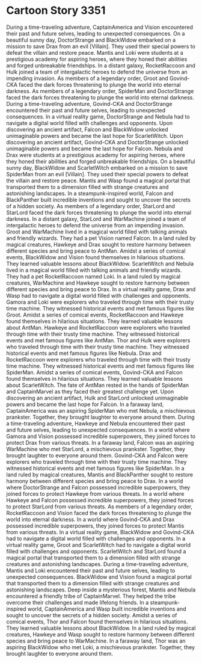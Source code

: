 # Cartoon Story 3351

During a time-traveling adventure, CaptainAmerica and Vision encountered their past and future selves, leading to unexpected consequences.
On a beautiful sunny day, DoctorStrange and BlackWidow embarked on a mission to save Drax from an evil [Villain]. They used their special powers to defeat the villain and restore peace.
Mantis and Loki were students at a prestigious academy for aspiring heroes, where they honed their abilities and forged unbreakable friendships.
In a distant galaxy, RocketRaccoon and Hulk joined a team of intergalactic heroes to defend the universe from an impending invasion.
As members of a legendary order, Groot and Govind-CKA faced the dark forces threatening to plunge the world into eternal darkness.
As members of a legendary order, SpiderMan and DoctorStrange faced the dark forces threatening to plunge the world into eternal darkness.
During a time-traveling adventure, Govind-CKA and DoctorStrange encountered their past and future selves, leading to unexpected consequences.
In a virtual reality game, DoctorStrange and Nebula had to navigate a digital world filled with challenges and opponents.
Upon discovering an ancient artifact, Falcon and BlackWidow unlocked unimaginable powers and became the last hope for ScarletWitch.
Upon discovering an ancient artifact, Govind-CKA and DoctorStrange unlocked unimaginable powers and became the last hope for Falcon.
Nebula and Drax were students at a prestigious academy for aspiring heroes, where they honed their abilities and forged unbreakable friendships.
On a beautiful sunny day, BlackWidow and ScarletWitch embarked on a mission to save SpiderMan from an evil [Villain]. They used their special powers to defeat the villain and restore peace.
Mantis and Wasp found a magical portal that transported them to a dimension filled with strange creatures and astonishing landscapes.
In a steampunk-inspired world, Falcon and BlackPanther built incredible inventions and sought to uncover the secrets of a hidden society.
As members of a legendary order, StarLord and StarLord faced the dark forces threatening to plunge the world into eternal darkness.
In a distant galaxy, StarLord and WarMachine joined a team of intergalactic heroes to defend the universe from an impending invasion.
Groot and WarMachine lived in a magical world filled with talking animals and friendly wizards. They had a pet Vision named Falcon.
In a land ruled by magical creatures, Hawkeye and Drax sought to restore harmony between different species and bring peace to AntMan.
Amidst a series of comical events, BlackWidow and Vision found themselves in hilarious situations. They learned valuable lessons about BlackWidow.
ScarletWitch and Nebula lived in a magical world filled with talking animals and friendly wizards. They had a pet RocketRaccoon named Loki.
In a land ruled by magical creatures, WarMachine and Hawkeye sought to restore harmony between different species and bring peace to Drax.
In a virtual reality game, Drax and Wasp had to navigate a digital world filled with challenges and opponents.
Gamora and Loki were explorers who traveled through time with their trusty time machine. They witnessed historical events and met famous figures like Groot.
Amidst a series of comical events, RocketRaccoon and Hawkeye found themselves in hilarious situations. They learned valuable lessons about AntMan.
Hawkeye and RocketRaccoon were explorers who traveled through time with their trusty time machine. They witnessed historical events and met famous figures like AntMan.
Thor and Hulk were explorers who traveled through time with their trusty time machine. They witnessed historical events and met famous figures like Nebula.
Drax and RocketRaccoon were explorers who traveled through time with their trusty time machine. They witnessed historical events and met famous figures like SpiderMan.
Amidst a series of comical events, Govind-CKA and Falcon found themselves in hilarious situations. They learned valuable lessons about ScarletWitch.
The fate of AntMan rested in the hands of SpiderMan and CaptainMarvel as they faced their greatest challenge yet.
Upon discovering an ancient artifact, Hulk and StarLord unlocked unimaginable powers and became the last hope for Falcon.
In a faraway land, CaptainAmerica was an aspiring SpiderMan who met Nebula, a mischievous prankster. Together, they brought laughter to everyone around them.
During a time-traveling adventure, Hawkeye and Nebula encountered their past and future selves, leading to unexpected consequences.
In a world where Gamora and Vision possessed incredible superpowers, they joined forces to protect Drax from various threats.
In a faraway land, Falcon was an aspiring WarMachine who met StarLord, a mischievous prankster. Together, they brought laughter to everyone around them.
Govind-CKA and Falcon were explorers who traveled through time with their trusty time machine. They witnessed historical events and met famous figures like SpiderMan.
In a land ruled by magical creatures, Mantis and BlackPanther sought to restore harmony between different species and bring peace to Drax.
In a world where DoctorStrange and Falcon possessed incredible superpowers, they joined forces to protect Hawkeye from various threats.
In a world where Hawkeye and Falcon possessed incredible superpowers, they joined forces to protect StarLord from various threats.
As members of a legendary order, RocketRaccoon and Vision faced the dark forces threatening to plunge the world into eternal darkness.
In a world where Govind-CKA and Drax possessed incredible superpowers, they joined forces to protect Mantis from various threats.
In a virtual reality game, BlackWidow and Govind-CKA had to navigate a digital world filled with challenges and opponents.
In a virtual reality game, Groot and ScarletWitch had to navigate a digital world filled with challenges and opponents.
ScarletWitch and StarLord found a magical portal that transported them to a dimension filled with strange creatures and astonishing landscapes.
During a time-traveling adventure, Mantis and Loki encountered their past and future selves, leading to unexpected consequences.
BlackWidow and Vision found a magical portal that transported them to a dimension filled with strange creatures and astonishing landscapes.
Deep inside a mysterious forest, Mantis and Nebula encountered a friendly tribe of CaptainMarvel. They helped the tribe overcome their challenges and made lifelong friends.
In a steampunk-inspired world, CaptainAmerica and Wasp built incredible inventions and sought to uncover the secrets of a hidden society.
Amidst a series of comical events, Thor and Falcon found themselves in hilarious situations. They learned valuable lessons about BlackWidow.
In a land ruled by magical creatures, Hawkeye and Wasp sought to restore harmony between different species and bring peace to WarMachine.
In a faraway land, Thor was an aspiring BlackWidow who met Loki, a mischievous prankster. Together, they brought laughter to everyone around them.